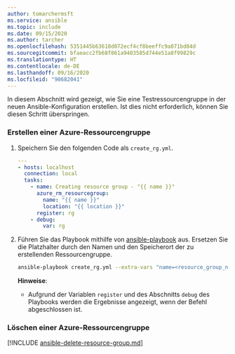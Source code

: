 ```yaml
---
author: tomarchermsft
ms.service: ansible
ms.topic: include
ms.date: 09/15/2020
ms.author: tarcher
ms.openlocfilehash: 5351445b63618d072ecf4cf8beeffc9a071bd84d
ms.sourcegitcommit: bfaeacc2fb68f861a9403585d744e51a8f99829c
ms.translationtype: HT
ms.contentlocale: de-DE
ms.lasthandoff: 09/16/2020
ms.locfileid: "90682041"
---
```

In diesem Abschnitt wird gezeigt, wie Sie eine Testressourcengruppe in der neuen Ansible-Konfiguration erstellen. Ist dies nicht erforderlich, können Sie diesen Schritt überspringen.

### <a name="create-an-azure-resource-group"></a>Erstellen einer Azure-Ressourcengruppe

1. Speichern Sie den folgenden Code als `create_rg.yml`.

    ```yaml
    ---
    - hosts: localhost
      connection: local
      tasks:
        - name: Creating resource group - "{{ name }}"
          azure_rm_resourcegroup:
            name: "{{ name }}"
            location: "{{ location }}"
          register: rg
        - debug:
            var: rg
    ```

1. Führen Sie das Playbook mithilfe von [ansible-playbook](https://docs.ansible.com/ansible/latest/cli/ansible-playbook.html) aus. Ersetzen Sie die Platzhalter durch den Namen und den Speicherort der zu erstellenden Ressourcengruppe.

    ```bash
    ansible-playbook create_rg.yml --extra-vars "name=<resource_group_name> location=<resource_group_location>"
    ```

    **Hinweise**:

    - Aufgrund der Variablen `register` und des Abschnitts `debug` des Playbooks werden die Ergebnisse angezeigt, wenn der Befehl abgeschlossen ist.

### <a name="delete-an-azure-resource-group"></a>Löschen einer Azure-Ressourcengruppe

[!INCLUDE [ansible-delete-resource-group.md](ansible-delete-resource-group.md)]
